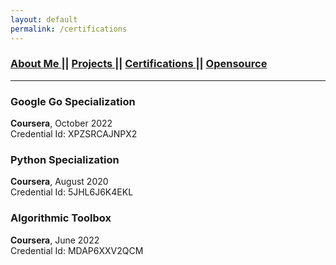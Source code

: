 ```yaml
---
layout: default
permalink: /certifications
---
```

### [About Me ](../index.md) || [Projects ](./projects.md) || [Certifications ](./certifications.md) || [Opensource ](./opensource.md)
****

<div class="card">
  <h3>Google Go Specialization</h3>
  <p><b>Coursera</b>, October 2022<br>
  Credential Id: XPZSRCAJNPX2</p>
  <a href="https://www.coursera.org/account/accomplishments/specialization/XPZSRCAJNPX2"><span class="card-link-spanner"></span></a>
</div>

<div class="card">
  <h3>Python Specialization</h3>
  <p><b>Coursera</b>, August 2020<br>
  Credential Id: 5JHL6J6K4EKL</p>
  <a href="https://www.coursera.org/account/accomplishments/specialization/certificate/5JHL6J6K4EKL"><span class="card-link-spanner"></span></a>
</div>

<div class="card">
  <h3>Algorithmic Toolbox</h3>
  <p><b>Coursera</b>, June 2022<br>
  Credential Id: MDAP6XXV2QCM</p>
  <a href="https://www.coursera.org/account/accomplishments/certificate/MDAP6XXV2QCM"><span class="card-link-spanner"></span></a>
</div>
